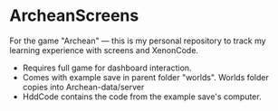 # ArcheanScreens
For the game "Archean" — this is my personal repository to track my learning experience with screens and XenonCode.

- Requires full game for dashboard interaction.
- Comes with example save in parent folder "worlds". Worlds folder copies into Archean-data/server
- HddCode contains the code from the example save's computer.